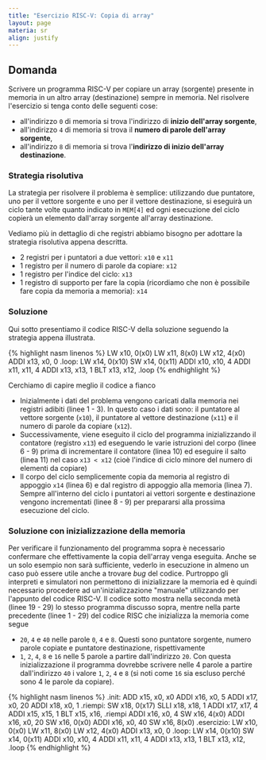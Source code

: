```yaml
---
title: "Esercizio RISC-V: Copia di array"
layout: page
materia: sr
align: justify
---
```


## Domanda
Scrivere un programma RISC-V per copiare un array (sorgente) presente in memoria in un altro array (destinazione) sempre in memoria. Nel risolvere l'esercizio si tenga conto delle seguenti cose:
* all'indirizzo ``0`` di memoria si trova l'indirizzo di **inizio dell'array sorgente**,
* all'indirizzo ``4`` di memoria si trova il **numero di parole dell'array sorgente**,
* all'indirizzo ``8`` di memoria si trova l'**indirizzo di inizio dell'array destinazione**.

### Strategia risolutiva
La strategia per risolvere il problema è semplice: utilizzando due puntatore, uno per il vettore sorgente e uno per il vettore destinazione, si
eseguirà un ciclo tante volte quanto indicato in ``MEM[4]`` ed ogni esecuzione del ciclo copierà un elemento dall'array sorgente all'array
destinazione.

Vediamo più in dettaglio di che registri abbiamo bisogno per adottare la strategia risolutiva appena descritta.
* 2 registri per i puntatori a due vettori: ``x10`` e ``x11``
* 1 registro per il numero di parole da copiare: ``x12``
* 1 registro per l'indice del ciclo: ``x13``
* 1 registro di supporto per fare la copia (ricordiamo che non è possibile fare copia da memoria a memoria): ``x14``

### Soluzione
Qui sotto presentiamo il codice RISC-V della soluzione seguendo la strategia appena illustrata. 

<div class="row">
<div class="col-4" markdown="1">

{% highlight nasm linenos %}
LW x10, 0(x0) 
LW x11, 8(x0)
LW x12, 4(x0)
ADDI x13, x0, 0
.loop:
LW x14, 0(x10)
SW x14, 0(x11)
ADDI x10, x10, 4
ADDI x11, x11, 4
ADDI x13, x13, 1
BLT x13, x12, .loop
{% endhighlight %}

</div>
<div class="col-8" markdown="1">

Cerchiamo di capire meglio il codice a fianco
* Inizialmente i dati del problema vengono caricati dalla memoria nei registri adibiti (linee 1 - 3). In questo caso
i dati sono: il puntatore al vettore sorgente (``x10``), il puntatore al vettore destinazione (``x11``) e il numero
di parole da copiare (``x12``).
* Successivamente, viene eseguito il ciclo del programma inizializzando il contatore (registro ``x13``) ed
eseguendo le varie istruzioni del corpo (linee 6 - 9) prima di incrementare il contatore (linea 10) ed eseguire
il salto (linea 11) nel caso ``x13 < x12`` (cioè l'indice di ciclo minore del numero di elementi da copiare)
* Il corpo del ciclo semplicemente copia da memoria al registro di appoggio ``x14`` (linea 6) e dal registro
di appoggio alla memoria (linea 7). Sempre all'interno del ciclo i puntatori ai vettori sorgente e destinazione
vengono incrementati (linee 8 - 9) per prepararsi alla prossima esecuzione del ciclo. 
</div>
</div>

### Soluzione con inizializzazione della memoria
Per verificare il funzionamento del programma sopra è necessario confermare che effettivamente la copia dell'array
venga eseguita. Anche se un solo esempio non sarà sufficiente, vederlo in esecuzione in almeno un caso può essere
utile anche a trovare *bug* del codice. Purtroppo gli interpreti e simulatori non permettono di inizializzare la
memoria ed è quindi necessario procedere ad un'inizializzazione "manuale" utilizzando per l'appunto del codice RISC-V.
Il codice sotto mostra nella seconda metà (linee 19 - 29) lo stesso programma discusso sopra, mentre nella parte
precedente (linee 1 - 29) del codice RISC che inizializza la memoria come segue
* ``20``, ``4`` e ``40`` nelle parole ``0``, ``4`` e ``8``. Questi sono puntatore sorgente, numero parole copiate e
puntatore destinazione, rispettivamente
*  ``1``, ``2``, ``4``, ``8`` e ``16`` nelle 5 parole a partire dall'indirizzo ``20``.
Con questa inizializzazione il programma dovrebbe scrivere nelle 4 parole a partire dall'indirizzo ``40`` i valore
``1``, ``2``, ``4`` e ``8`` (si noti come ``16`` sia escluso perché sono 4 le parole da copiare).

{% highlight nasm linenos %}
.init:
ADD x15, x0, x0
ADDI x16, x0, 5
ADDI x17, x0, 20
ADDI x18, x0, 1
.riempi:
SW x18, 0(x17)
SLLI x18, x18, 1
ADDI x17, x17, 4
ADDI x15, x15, 1
BLT x15, x16, .riempi
ADDI x16, x0, 4
SW x16, 4(x0)
ADDI x16, x0, 20
SW x16, 0(x0)
ADDI x16, x0, 40
SW x16, 8(x0)
.esercizio:
LW x10, 0(x0)
LW x11, 8(x0)
LW x12, 4(x0)
ADDI x13, x0, 0
.loop:
LW x14, 0(x10)
SW x14, 0(x11)
ADDI x10, x10, 4
ADDI x11, x11, 4
ADDI x13, x13, 1
BLT x13, x12, .loop
{% endhighlight %}


